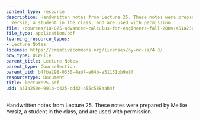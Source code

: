 ```yaml
---
content_type: resource
description: Handwritten notes from Lecture 25. These notes were prepared by Melike
  Yersiz, a student in the class, and are used with permission.
file: /courses/18-075-advanced-calculus-for-engineers-fall-2004/a51a250e991bc425cd32a55c588aab4f_lecture25.pdf
file_type: application/pdf
learning_resource_types:
- Lecture Notes
license: https://creativecommons.org/licenses/by-nc-sa/4.0/
ocw_type: OCWFile
parent_title: Lecture Notes
parent_type: CourseSection
parent_uid: b4fba298-0330-4ab7-e64b-a51151bb9e8f
resourcetype: Document
title: lecture25.pdf
uid: a51a250e-991b-c425-cd32-a55c588aab4f
---
```

Handwritten notes from Lecture 25. These notes were prepared by Melike Yersiz, a student in the class, and are used with permission.